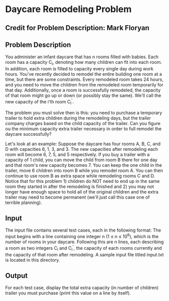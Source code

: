 # Daycare Remodeling Problem

## Credit for Problem Description: Mark Floryan

## Problem Description
You administer an infant daycare that has n rooms filled with babies.
Each room has a capacity C<sub>i</sub>, denoting how many children can fit 
into each room. In addition, each room is filled to capacity every single day during work hours.
You've recently decided to remodel the entire building one room at a time, but there are some 
constraints. Every remodeled room takes 24 hours, and you need to move the children from the remodeled room temporarily
for that day. Additionally, once a room is successfully remodeled, the capacity of that room might go up
or down (or possibly stay the same). We'll call the new capacity of the i'th room C<sub>i</sub><sup>'</sup>. 

The problem you must solve then is this: you need to purchase a temporary trailer to hold extra
children during the remodeling days, but the trailer company charges based on the child capacity of
the trailer. Can you figure ou the minimum capacity extra trailer necessary in order to full remodel the daycare successfully?

Let's look at an example: Suppose the daycare has four rooms A, B, C, and D with capacities 6, 1, 3, and 3. The
new capacities after remodeling each room will become 6, 7, 5, and 5 respectively. If you buy a trailer with a
capacity of 1 child, you can move the child from room B there for one day and that room's new capacity becomes 7. You can keep the one 
child in the trailer, move 6 children into room B while you remodel room A. You can then continue to use room B as extra space while
remodeling rooms C and D. Notice that for this problem 1) children do NOT need to end up in the same room they started in 
after the remodeling is finished and 2) you may not longer have enough space to hold all of the original children and the extra trailer
may need to become permanent (we'll just call this case one of terrible planning).

## Input
The input file contains several test cases, each in the following format: The input begins with a line containing
one integer n (1 &le; n &le; 10<sup>6</sup>), which is the number of rooms in your daycare. Following this are n lines,
each describing a room as two integers C<sub>i</sub> and C<sub>i</sub><sup>'</sup>, the capacity of each rooms currently
and the capacity of that room after remodeling. A sample input file titled input.txt is located in this directory.

## Output
For each test case, display the total extra capacity (in number of children) trailer you must purchase 
(print this value on a line by itself).

